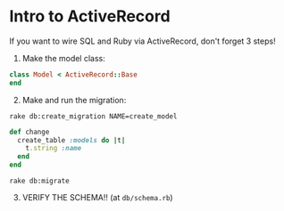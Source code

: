 # Intro to ActiveRecord

If you want to wire SQL and Ruby via ActiveRecord, don't forget 3 steps!

1. Make the model class:
```ruby
class Model < ActiveRecord::Base
end
```

2. Make and run the migration:
```
rake db:create_migration NAME=create_model
```
```ruby
def change
  create_table :models do |t|
    t.string :name
  end
end
```
```
rake db:migrate
```

3. VERIFY THE SCHEMA!! (at `db/schema.rb`)
